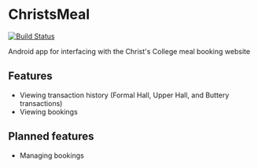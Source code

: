 # ChristsMeal

[![Build Status](https://travis-ci.org/cheahjs/ChristsMeal.svg?branch=master)](https://travis-ci.org/cheahjs/ChristsMeal)

Android app for interfacing with the Christ's College meal booking website

## Features

* Viewing transaction history (Formal Hall, Upper Hall, and Buttery transactions)
* Viewing bookings

## Planned features

* Managing bookings